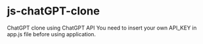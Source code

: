 # js-chatGPT-clone
ChatGPT clone using ChatGPT API
You need to insert your own API_KEY in app.js file before using application.
